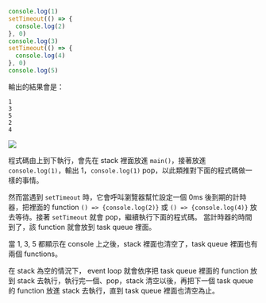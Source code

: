 ``` js
console.log(1)
setTimeout(() => {
  console.log(2)
}, 0)
console.log(3)
setTimeout(() => {
  console.log(4)
}, 0)
console.log(5)
```
輸出的結果會是：
```
1
3
5
2
4
```
![](https://i.imgur.com/yqcKG3T.png)

程式碼由上到下執行，會先在 stack 裡面放進 `main()`，接著放進 `console.log(1)`，輸出 1，`console.log(1)` pop，以此類推對下面的程式碼做一樣的事情。

然而當遇到 `setTimeout` 時，它會呼叫瀏覽器幫忙設定一個 0ms 後到期的計時器，把裡面的 function `() => {console.log(2)}` 或 `() => {console.log(4)}` 放去等待。接著 `setTimeout` 就會 pop，繼續執行下面的程式碼。
當計時器的時間到了，該 function 就會放到 task queue 裡面。

當 1, 3, 5 都顯示在 console 上之後，stack 裡面也清空了，task queue 裡面也有兩個 functions。

在 stack 為空的情況下， event loop 就會依序把 task queue 裡面的 function 放到 stack 去執行，執行完一個、pop，stack 清空以後，再把下一個 task queue 的 function 放進 stack 去執行，直到 task queue 裡面也清空為止。
